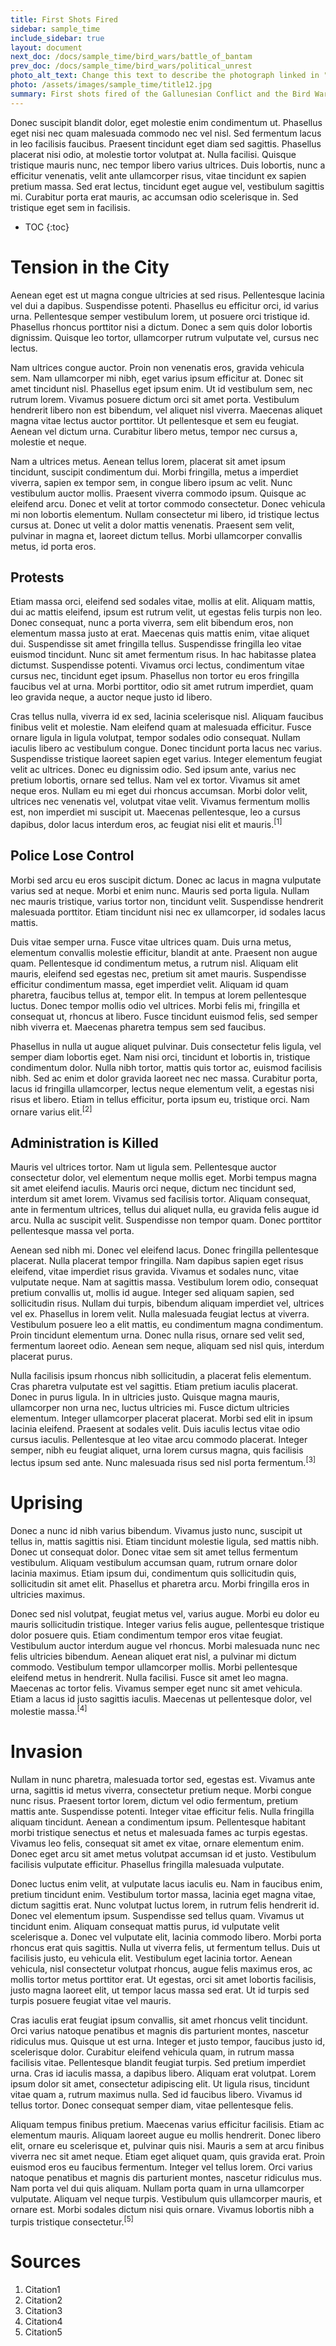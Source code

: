 ```yaml
---
title: First Shots Fired
sidebar: sample_time
include_sidebar: true
layout: document
next_doc: /docs/sample_time/bird_wars/battle_of_bantam
prev_doc: /docs/sample_time/bird_wars/political_unrest
photo_alt_text: Change this text to describe the photograph linked in "photo".
photo: /assets/images/sample_time/title12.jpg
summary: First shots fired of the Gallunesian Conflict and the Bird Wars.
---
```


Donec suscipit blandit dolor, eget molestie enim condimentum ut. Phasellus eget nisi nec quam malesuada commodo nec vel nisl. Sed fermentum lacus in leo facilisis faucibus. Praesent tincidunt eget diam sed sagittis. Phasellus placerat nisi odio, at molestie tortor volutpat at. Nulla facilisi. Quisque tristique mauris nunc, nec tempor libero varius ultrices. Duis lobortis, nunc a efficitur venenatis, velit ante ullamcorper risus, vitae tincidunt ex sapien pretium massa. Sed erat lectus, tincidunt eget augue vel, vestibulum sagittis mi. Curabitur porta erat mauris, ac accumsan odio scelerisque in. Sed tristique eget sem in facilisis. 

* TOC
{:toc}

# Tension in the City

Aenean eget est ut magna congue ultricies at sed risus. Pellentesque lacinia vel dui a dapibus. Suspendisse potenti. Phasellus eu efficitur orci, id varius urna. Pellentesque semper vestibulum lorem, ut posuere orci tristique id. Phasellus rhoncus porttitor nisi a dictum. Donec a sem quis dolor lobortis dignissim. Quisque leo tortor, ullamcorper rutrum vulputate vel, cursus nec lectus.

Nam ultrices congue auctor. Proin non venenatis eros, gravida vehicula sem. Nam ullamcorper mi nibh, eget varius ipsum efficitur at. Donec sit amet tincidunt nisl. Phasellus eget ipsum enim. Ut id vestibulum sem, nec rutrum lorem. Vivamus posuere dictum orci sit amet porta. Vestibulum hendrerit libero non est bibendum, vel aliquet nisl viverra. Maecenas aliquet magna vitae lectus auctor porttitor. Ut pellentesque et sem eu feugiat. Aenean vel dictum urna. Curabitur libero metus, tempor nec cursus a, molestie et neque.

Nam a ultrices metus. Aenean tellus lorem, placerat sit amet ipsum tincidunt, suscipit condimentum dui. Morbi fringilla, metus a imperdiet viverra, sapien ex tempor sem, in congue libero ipsum ac velit. Nunc vestibulum auctor mollis. Praesent viverra commodo ipsum. Quisque ac eleifend arcu. Donec et velit at tortor commodo consectetur. Donec vehicula mi non lobortis elementum. Nullam consectetur mi libero, id tristique lectus cursus at. Donec ut velit a dolor mattis venenatis. Praesent sem velit, pulvinar in magna et, laoreet dictum tellus. Morbi ullamcorper convallis metus, id porta eros. 

## Protests

Etiam massa orci, eleifend sed sodales vitae, mollis at elit. Aliquam mattis, dui ac mattis eleifend, ipsum est rutrum velit, ut egestas felis turpis non leo. Donec consequat, nunc a porta viverra, sem elit bibendum eros, non elementum massa justo at erat. Maecenas quis mattis enim, vitae aliquet dui. Suspendisse sit amet fringilla tellus. Suspendisse fringilla leo vitae euismod tincidunt. Nunc sit amet fermentum risus. In hac habitasse platea dictumst. Suspendisse potenti. Vivamus orci lectus, condimentum vitae cursus nec, tincidunt eget ipsum. Phasellus non tortor eu eros fringilla faucibus vel at urna. Morbi porttitor, odio sit amet rutrum imperdiet, quam leo gravida neque, a auctor neque justo id libero.

Cras tellus nulla, viverra id ex sed, lacinia scelerisque nisl. Aliquam faucibus finibus velit et molestie. Nam eleifend quam at malesuada efficitur. Fusce ornare ligula in ligula volutpat, tempor sodales odio consequat. Nullam iaculis libero ac vestibulum congue. Donec tincidunt porta lacus nec varius. Suspendisse tristique laoreet sapien eget varius. Integer elementum feugiat velit ac ultrices. Donec eu dignissim odio. Sed ipsum ante, varius nec pretium lobortis, ornare sed tellus. Nam vel ex tortor. Vivamus sit amet neque eros. Nullam eu mi eget dui rhoncus accumsan. Morbi dolor velit, ultrices nec venenatis vel, volutpat vitae velit. Vivamus fermentum mollis est, non imperdiet mi suscipit ut. Maecenas pellentesque, leo a cursus dapibus, dolor lacus interdum eros, ac feugiat nisi elit et mauris.<sup>[1]</sup>

## Police Lose Control

Morbi sed arcu eu eros suscipit dictum. Donec ac lacus in magna vulputate varius sed at neque. Morbi et enim nunc. Mauris sed porta ligula. Nullam nec mauris tristique, varius tortor non, tincidunt velit. Suspendisse hendrerit malesuada porttitor. Etiam tincidunt nisi nec ex ullamcorper, id sodales lacus mattis.

Duis vitae semper urna. Fusce vitae ultrices quam. Duis urna metus, elementum convallis molestie efficitur, blandit at ante. Praesent non augue quam. Pellentesque id condimentum metus, a rutrum nisl. Aliquam elit mauris, eleifend sed egestas nec, pretium sit amet mauris. Suspendisse efficitur condimentum massa, eget imperdiet velit. Aliquam id quam pharetra, faucibus tellus at, tempor elit. In tempus at lorem pellentesque luctus. Donec tempor mollis odio vel ultrices. Morbi felis mi, fringilla et consequat ut, rhoncus at libero. Fusce tincidunt euismod felis, sed semper nibh viverra et. Maecenas pharetra tempus sem sed faucibus.

Phasellus in nulla ut augue aliquet pulvinar. Duis consectetur felis ligula, vel semper diam lobortis eget. Nam nisi orci, tincidunt et lobortis in, tristique condimentum dolor. Nulla nibh tortor, mattis quis tortor ac, euismod facilisis nibh. Sed ac enim et dolor gravida laoreet nec nec massa. Curabitur porta, lacus id fringilla ullamcorper, lectus neque elementum velit, a egestas nisi risus et libero. Etiam in tellus efficitur, porta ipsum eu, tristique orci. Nam ornare varius elit.<sup>[2]</sup>

## Administration is Killed

Mauris vel ultrices tortor. Nam ut ligula sem. Pellentesque auctor consectetur dolor, vel elementum neque mollis eget. Morbi tempus magna sit amet eleifend iaculis. Mauris orci neque, dictum nec tincidunt sed, interdum sit amet lorem. Vivamus sed facilisis tortor. Aliquam consequat, ante in fermentum ultrices, tellus dui aliquet nulla, eu gravida felis augue id arcu. Nulla ac suscipit velit. Suspendisse non tempor quam. Donec porttitor pellentesque massa vel porta.

Aenean sed nibh mi. Donec vel eleifend lacus. Donec fringilla pellentesque placerat. Nulla placerat tempor fringilla. Nam dapibus sapien eget risus eleifend, vitae imperdiet risus gravida. Vivamus et sodales nunc, vitae vulputate neque. Nam at sagittis massa. Vestibulum lorem odio, consequat pretium convallis ut, mollis id augue. Integer sed aliquam sapien, sed sollicitudin risus. Nullam dui turpis, bibendum aliquam imperdiet vel, ultrices vel ex. Phasellus in lorem velit. Nulla malesuada feugiat lectus at viverra. Vestibulum posuere leo a elit mattis, eu condimentum magna condimentum. Proin tincidunt elementum urna. Donec nulla risus, ornare sed velit sed, fermentum laoreet odio. Aenean sem neque, aliquam sed nisl quis, interdum placerat purus.

Nulla facilisis ipsum rhoncus nibh sollicitudin, a placerat felis elementum. Cras pharetra vulputate est vel sagittis. Etiam pretium iaculis placerat. Donec in purus ligula. In in ultricies justo. Quisque magna mauris, ullamcorper non urna nec, luctus ultricies mi. Fusce dictum ultricies elementum. Integer ullamcorper placerat placerat. Morbi sed elit in ipsum lacinia eleifend. Praesent at sodales velit. Duis iaculis lectus vitae odio cursus iaculis. Pellentesque at leo vitae arcu commodo placerat. Integer semper, nibh eu feugiat aliquet, urna lorem cursus magna, quis facilisis lectus ipsum sed ante. Nunc malesuada risus sed nisl porta fermentum.<sup>[3]</sup>

# Uprising

Donec a nunc id nibh varius bibendum. Vivamus justo nunc, suscipit ut tellus in, mattis sagittis nisi. Etiam tincidunt molestie ligula, sed mattis nibh. Donec ut consequat dolor. Donec vitae sem sit amet tellus fermentum vestibulum. Aliquam vestibulum accumsan quam, rutrum ornare dolor lacinia maximus. Etiam ipsum dui, condimentum quis sollicitudin quis, sollicitudin sit amet elit. Phasellus et pharetra arcu. Morbi fringilla eros in ultricies maximus.

Donec sed nisl volutpat, feugiat metus vel, varius augue. Morbi eu dolor eu mauris sollicitudin tristique. Integer varius felis augue, pellentesque tristique dolor posuere quis. Etiam condimentum tempor eros vitae feugiat. Vestibulum auctor interdum augue vel rhoncus. Morbi malesuada nunc nec felis ultricies bibendum. Aenean aliquet erat nisl, a pulvinar mi dictum commodo. Vestibulum tempor ullamcorper mollis. Morbi pellentesque eleifend metus in hendrerit. Nulla facilisi. Fusce sit amet leo magna. Maecenas ac tortor felis. Vivamus semper eget nunc sit amet vehicula. Etiam a lacus id justo sagittis iaculis. Maecenas ut pellentesque dolor, vel molestie massa.<sup>[4]</sup>

# Invasion

Nullam in nunc pharetra, malesuada tortor sed, egestas est. Vivamus ante urna, sagittis id metus viverra, consectetur pretium neque. Morbi congue nunc risus. Praesent tortor lorem, dictum vel odio fermentum, pretium mattis ante. Suspendisse potenti. Integer vitae efficitur felis. Nulla fringilla aliquam tincidunt. Aenean a condimentum ipsum. Pellentesque habitant morbi tristique senectus et netus et malesuada fames ac turpis egestas. Vivamus leo felis, consequat sit amet ex vitae, ornare elementum enim. Donec eget arcu sit amet metus volutpat accumsan id et justo. Vestibulum facilisis vulputate efficitur. Phasellus fringilla malesuada vulputate.

Donec luctus enim velit, at vulputate lacus iaculis eu. Nam in faucibus enim, pretium tincidunt enim. Vestibulum tortor massa, lacinia eget magna vitae, dictum sagittis erat. Nunc volutpat luctus lorem, in rutrum felis hendrerit id. Donec vel elementum ipsum. Suspendisse sed tellus quam. Vivamus ut tincidunt enim. Aliquam consequat mattis purus, id vulputate velit scelerisque a. Donec vel vulputate elit, lacinia commodo libero. Morbi porta rhoncus erat quis sagittis. Nulla ut viverra felis, ut fermentum tellus. Duis ut facilisis justo, eu vehicula elit. Vestibulum eget lacinia tortor. Aenean vehicula, nisl consectetur volutpat rhoncus, augue felis maximus eros, ac mollis tortor metus porttitor erat. Ut egestas, orci sit amet lobortis facilisis, justo magna laoreet elit, ut tempor lacus massa sed erat. Ut id turpis sed turpis posuere feugiat vitae vel mauris.

Cras iaculis erat feugiat ipsum convallis, sit amet rhoncus velit tincidunt. Orci varius natoque penatibus et magnis dis parturient montes, nascetur ridiculus mus. Quisque ut est urna. Integer et justo tempor, faucibus justo id, scelerisque dolor. Curabitur eleifend vehicula quam, in rutrum massa facilisis vitae. Pellentesque blandit feugiat turpis. Sed pretium imperdiet urna. Cras id iaculis massa, a dapibus libero. Aliquam erat volutpat. Lorem ipsum dolor sit amet, consectetur adipiscing elit. Ut ligula risus, tincidunt vitae quam a, rutrum maximus nulla. Sed id faucibus libero. Vivamus id tellus tortor. Donec consequat semper diam, vitae pellentesque felis.

Aliquam tempus finibus pretium. Maecenas varius efficitur facilisis. Etiam ac elementum mauris. Aliquam laoreet augue eu mollis hendrerit. Donec libero elit, ornare eu scelerisque et, pulvinar quis nisi. Mauris a sem at arcu finibus viverra nec sit amet neque. Etiam eget aliquet quam, quis gravida erat. Proin euismod eros eu faucibus fermentum. Integer vel tellus lorem. Orci varius natoque penatibus et magnis dis parturient montes, nascetur ridiculus mus. Nam porta vel dui quis aliquam. Nullam porta quam in urna ullamcorper vulputate. Aliquam vel neque turpis. Vestibulum quis ullamcorper mauris, et ornare est. Morbi sodales dictum nisi quis ornare. Vivamus lobortis nibh a turpis tristique consectetur.<sup>[5]</sup>

# Sources

1. Citation1
2. Citation2
3. Citation3
4. Citation4
5. Citation5
